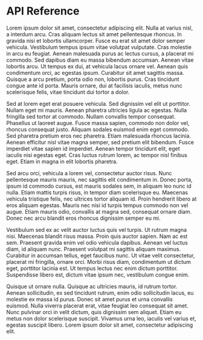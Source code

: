 # API Reference

Lorem ipsum dolor sit amet, consectetur adipiscing elit. Nulla at varius nisl, a interdum arcu. Cras aliquam lectus sit amet pellentesque rhoncus. In gravida nisi et lobortis ullamcorper. Fusce eu erat sit amet dolor semper vehicula. Vestibulum tempus ipsum vitae volutpat vulputate. Cras molestie in arcu eu feugiat. Aenean malesuada purus ac lectus cursus, a placerat mi commodo. Sed dapibus diam eu massa bibendum accumsan. Aenean vitae lobortis arcu. Ut tempus ex dui, at vehicula lacus ornare vel. Aenean quis condimentum orci, ac egestas ipsum. Curabitur sit amet sagittis massa. Quisque a arcu pretium, porta odio non, lobortis purus. Cras tincidunt congue ante id porta. Mauris ornare, dui at facilisis iaculis, metus nunc scelerisque felis, vitae tincidunt dui tortor a dolor.

Sed at lorem eget erat posuere vehicula. Sed dignissim vel elit ut porttitor. Nullam eget mi mauris. Aenean pharetra ultricies ligula ac egestas. Nulla fringilla sed tortor at commodo. Nullam convallis tempor consequat. Phasellus ut laoreet augue. Fusce massa sapien, commodo non dolor vel, rhoncus consequat justo. Aliquam sodales euismod enim eget commodo. Sed pharetra pretium eros nec pharetra. Etiam malesuada rhoncus lacinia. Aenean efficitur nisl vitae magna semper, sed pretium elit bibendum. Fusce imperdiet vitae sapien id imperdiet. Aenean tempor tincidunt elit, eget iaculis nisi egestas eget. Cras luctus rutrum lorem, ac tempor nisl finibus eget. Etiam in magna in elit lobortis pharetra.

Sed arcu orci, vehicula a lorem vel, consectetur auctor risus. Nunc pellentesque mauris mauris, nec sagittis elit condimentum in. Donec porta, ipsum id commodo cursus, est mauris sodales sem, in aliquam leo nunc id nulla. Etiam mattis turpis risus, in tempor diam scelerisque eu. Maecenas vehicula tristique felis, nec ultrices tortor aliquam id. Proin hendrerit libero at eros aliquam egestas. Mauris nec nisi id turpis tempus commodo non vel augue. Etiam mauris odio, convallis at magna sed, consequat ornare diam. Donec nec arcu blandit eros rhoncus dignissim semper eu mi.

Vestibulum sed ex ac velit auctor luctus quis vel turpis. Ut rutrum magna nisi. Maecenas blandit risus massa. Proin quis auctor sapien. Nam ac est sem. Praesent gravida enim vel odio vehicula dapibus. Aenean vel luctus diam, id aliquam nunc. Praesent volutpat mi sagittis aliquam maximus. Curabitur in accumsan tellus, eget faucibus nunc. Ut vitae velit consectetur, placerat mi fringilla, ornare orci. Morbi risus diam, condimentum ut dictum eget, porttitor lacinia est. Ut tempus lectus nec enim dictum porttitor. Suspendisse libero est, dictum vitae ipsum nec, vestibulum congue enim.

Quisque ut ornare nulla. Quisque ac ultricies mauris, id rutrum tortor. Aenean sollicitudin, ex sed tincidunt rutrum, enim odio sollicitudin lacus, eu molestie ex massa id purus. Donec sit amet purus et urna convallis euismod. Nulla viverra placerat erat, vitae feugiat leo consequat sit amet. Nunc pulvinar orci in velit dictum, quis dignissim sem aliquet. Etiam eu metus non dolor scelerisque suscipit. Vivamus urna leo, iaculis vel varius et, egestas suscipit libero. Lorem ipsum dolor sit amet, consectetur adipiscing elit.
